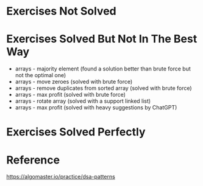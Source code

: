 # Exercises Not Solved



# Exercises Solved But Not In The Best Way
- arrays - majority element (found a solution better than brute force but not the optimal one)
- arrays - move zeroes (solved with brute force)
- arrays - remove duplicates from sorted array (solved with brute force)
- arrays - max profit (solved with brute force)
- arrays - rotate array (solved with a support linked list)
- arrays - max profit (solved with heavy suggestions by ChatGPT)

# Exercises Solved Perfectly




# Reference
https://algomaster.io/practice/dsa-patterns













